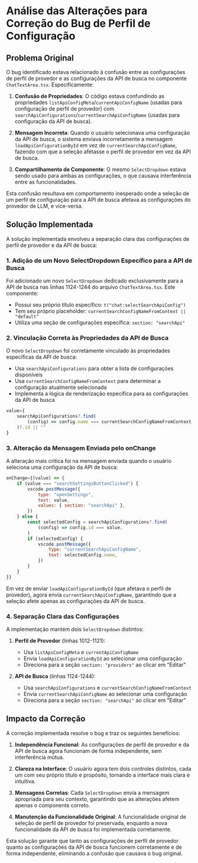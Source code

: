 # Análise das Alterações para Correção do Bug de Perfil de Configuração

## Problema Original

O bug identificado estava relacionado à confusão entre as configurações de perfil de provedor e as configurações da API de busca no componente `ChatTextArea.tsx`. Especificamente:

1. **Confusão de Propriedades**: O código estava confundindo as propriedades `listApiConfigMeta`/`currentApiConfigName` (usadas para configuração de perfil de provedor) com `searchApiConfigurations`/`currentSearchApiConfigName` (usadas para configuração da API de busca).

2. **Mensagem Incorreta**: Quando o usuário selecionava uma configuração da API de busca, o sistema enviava incorretamente a mensagem `loadApiConfigurationById` em vez de `currentSearchApiConfigName`, fazendo com que a seleção afetasse o perfil de provedor em vez da API de busca.

3. **Compartilhamento de Componente**: O mesmo `SelectDropdown` estava sendo usado para ambas as configurações, o que causava interferência entre as funcionalidades.

Esta confusão resultava em comportamento inesperado onde a seleção de um perfil de configuração para a API de busca afetava as configurações do provedor de LLM, e vice-versa.

## Solução Implementada

A solução implementada envolveu a separação clara das configurações de perfil de provedor e da API de busca:

### 1. Adição de um Novo SelectDropdown Específico para a API de Busca

Foi adicionado um novo `SelectDropdown` dedicado exclusivamente para a API de busca nas linhas 1124-1244 do arquivo `ChatTextArea.tsx`. Este componente:

- Possui seu próprio título específico: `t("chat:selectSearchApiConfig")`
- Tem seu próprio placeholder: `currentSearchConfigNameFromContext || "default"`
- Utiliza uma seção de configurações específica: `section: "searchApi"`

### 2. Vinculação Correta às Propriedades da API de Busca

O novo `SelectDropdown` foi corretamente vinculado às propriedades específicas da API de busca:

- Usa `searchApiConfigurations` para obter a lista de configurações disponíveis
- Usa `currentSearchConfigNameFromContext` para determinar a configuração atualmente selecionada
- Implementa a lógica de renderização específica para as configurações da API de busca

```javascript
value={
    searchApiConfigurations?.find(
        (config) => config.name === currentSearchConfigNameFromContext,
    )?.id || ""
}
```

### 3. Alteração da Mensagem Enviada pelo onChange

A alteração mais crítica foi na mensagem enviada quando o usuário seleciona uma configuração da API de busca:

```javascript
onChange={(value) => {
    if (value === "searchSettingsButtonClicked") {
        vscode.postMessage({
            type: "openSettings",
            text: value,
            values: { section: "searchApi" },
        })
    } else {
        const selectedConfig = searchApiConfigurations?.find(
            (config) => config.id === value,
        )
        if (selectedConfig) {
            vscode.postMessage({
                type: "currentSearchApiConfigName",
                text: selectedConfig.name,
            })
        }
    }
}}
```

Em vez de enviar `loadApiConfigurationById` (que afetava o perfil de provedor), agora envia `currentSearchApiConfigName`, garantindo que a seleção afete apenas as configurações da API de busca.

### 4. Separação Clara das Configurações

A implementação mantém dois `SelectDropdown` distintos:

1. **Perfil de Provedor** (linhas 1012-1121):

    - Usa `listApiConfigMeta` e `currentApiConfigName`
    - Envia `loadApiConfigurationById` ao selecionar uma configuração
    - Direciona para a seção `section: "providers"` ao clicar em "Editar"

2. **API de Busca** (linhas 1124-1244):
    - Usa `searchApiConfigurations` e `currentSearchConfigNameFromContext`
    - Envia `currentSearchApiConfigName` ao selecionar uma configuração
    - Direciona para a seção `section: "searchApi"` ao clicar em "Editar"

## Impacto da Correção

A correção implementada resolve o bug e traz os seguintes benefícios:

1. **Independência Funcional**: As configurações de perfil de provedor e da API de busca agora funcionam de forma independente, sem interferência mútua.

2. **Clareza na Interface**: O usuário agora tem dois controles distintos, cada um com seu próprio título e propósito, tornando a interface mais clara e intuitiva.

3. **Mensagens Corretas**: Cada `SelectDropdown` envia a mensagem apropriada para seu contexto, garantindo que as alterações afetem apenas o componente correto.

4. **Manutenção da Funcionalidade Original**: A funcionalidade original de seleção de perfil de provedor foi preservada, enquanto a nova funcionalidade da API de busca foi implementada corretamente.

Esta solução garante que tanto as configurações de perfil de provedor quanto as configurações da API de busca funcionem corretamente e de forma independente, eliminando a confusão que causava o bug original.
